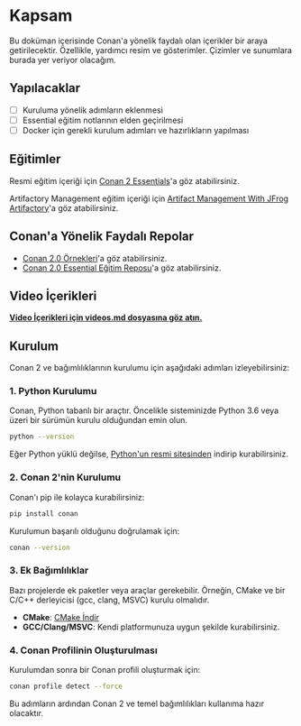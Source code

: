 # Kapsam
Bu doküman içerisinde Conan'a yönelik faydalı olan içerikler bir araya getirilecektir. Özellikle, yardımcı resim ve gösterimler. Çizimler ve sunumlara burada yer veriyor olacağım.

## Yapılacaklar
- [ ] Kuruluma yönelik adımların eklenmesi
- [ ] Essential eğitim notlarının elden geçirilmesi
- [ ] Docker için gerekli kurulum adımları ve hazırlıkların yapılması

## Eğitimler

Resmi eğitim içeriği için [Conan 2 Essentials](https://academy.jfrog.com/conan-2-essentials?utm_source=Conan+Docs)'a göz atabilirsiniz.

Artifactory Management eğitim içeriği için [Artifact Management With JFrog Artifactory](https://www.youtube.com/watch?v=bKp1Vif9oO4)'a göz atabilirsiniz.

## Conan'a Yönelik Faydalı Repolar
- [Conan 2.0 Örnekleri](https://github.com/conan-io/examples2)'a göz atabilirsiniz.
- [Conan 2.0 Essential Eğitim Reposu](https://github.com/conan-io/conan-training2)'a göz atabilirsiniz.


## Video İçerikleri

**[Video İçerikleri için videos.md dosyasına göz atın.](doc/videos.md)**

## Kurulum
Conan 2 ve bağımlılıklarının kurulumu için aşağıdaki adımları izleyebilirsiniz:

### 1. Python Kurulumu
Conan, Python tabanlı bir araçtır. Öncelikle sisteminizde Python 3.6 veya üzeri bir sürümün kurulu olduğundan emin olun.

```bash
python --version
```

Eğer Python yüklü değilse, [Python'un resmi sitesinden](https://www.python.org/downloads/) indirip kurabilirsiniz.

### 2. Conan 2'nin Kurulumu
Conan'ı pip ile kolayca kurabilirsiniz:

```bash
pip install conan
```

Kurulumun başarılı olduğunu doğrulamak için:

```bash
conan --version
```

### 3. Ek Bağımlılıklar
Bazı projelerde ek paketler veya araçlar gerekebilir. Örneğin, CMake ve bir C/C++ derleyicisi (gcc, clang, MSVC) kurulu olmalıdır.

- **CMake**: [CMake İndir](https://cmake.org/download/)
- **GCC/Clang/MSVC**: Kendi platformunuza uygun şekilde kurabilirsiniz.

### 4. Conan Profilinin Oluşturulması
Kurulumdan sonra bir Conan profili oluşturmak için:

```bash
conan profile detect --force
```

Bu adımların ardından Conan 2 ve temel bağımlılıkları kullanıma hazır olacaktır.